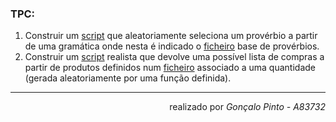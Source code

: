 ### TPC:
1. Construir um [script](script-proverbios.py) que aleatoriamente seleciona um provérbio a partir de uma gramática onde nesta é indicado o [ficheiro](prov.txt) base de provérbios. 
2. Construir um [script](script-ListaCompras.py) realista que devolve uma possível lista de compras a partir de produtos definidos num [ficheiro](compras.txt) associado a uma quantidade (gerada aleatoriamente por uma função definida).

- - - -

<div dir="rtl"> 
realizado por <i>Gonçalo Pinto - A83732</i>